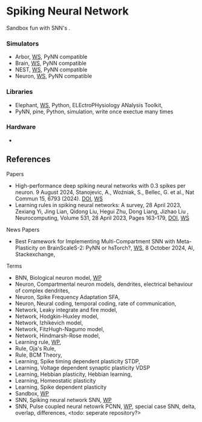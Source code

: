 # Spiking Neural Network

Sandbox fun with SNN's .

### Simulators
* Arbor, [WS](https://arbor-sim.org/), PyNN compatible
* Brain, [WS](https://briansimulator.org/), PyNN compatible
* NEST, [WS](https://nest-initiative.org/), PyNN compatible
* Neuron, [WS](https://www.neuron.yale.edu/neuron/), PyNN compatible

### Libraries
* Elephant, [WS](https://elephant.readthedocs.io/en/latest/index.html), Python, ELEctroPHysiology ANalysis Toolkit, 
* PyNN, pine, Python, simulation, write once exectue many times

### Hardware
* 

## References

Papers
* High-performance deep spiking neural networks with 0.3 spikes per neuron. 9 August 2024, Stanojevic, A., Woźniak, S., Bellec, G. et al., Nat Commun 15, 6793 (2024). [DOI](https://doi.org/10.1038/s41467-024-51110-5), [WS](https://www.nature.com/articles/s41467-024-51110-5)
* Learning rules in spiking neural networks: A survey, 28 April 2023, Zexiang Yi, Jing Lian, Qidong Liu, Hegui Zhu, Dong Liang, Jizhao Liu , Neurocomputing, Volume 531, 28 April 2023, Pages 163-179, [DOI](https://doi.org/10.1016/j.neucom.2023.02.026), [WS](https://www.sciencedirect.com/science/article/abs/pii/S0925231223001662)

News Papers
* Best Framework for Implementing Multi-Compartment SNN with Meta-Plasticity on BrainScaleS-2: PyNN or hsTorch?, [WS](https://ai.stackexchange.com/questions/46942/best-framework-for-implementing-multi-compartment-snn-with-meta-plasticity-on-br), 8 October 2024, AI, Stackexchange, 

Terms
* BNN, Biological neuron model, [WP](https://en.wikipedia.org/wiki/Biological_neuron_model)
* Neuron, Compartmental neuron models, dendrites, electrical behaviour of complex dendrites,
* Neuron, Spike Frequency Adaptation SFA, 
* Neuron, Neural coding, temporal coding, rate of communication, 
* Network, Leaky integrate and fire model, 
* Network, Hodgkin-Huxley model, 
* Network, Izhikevich model, 
* Network, FitzHugh-Nagumo model, 
* Network, Hindmarsh-Rose model,
* Learning rule, [WP](https://en.wikipedia.org/wiki/Learning_rule),
* Rule, Oja's Rule, 
* Rule, BCM Theory, 
* Learning, Spike timing dependent plasticity STDP,
* Learning, Voltage dependent synaptic plasticity VDSP
* Learning, Hebbian plasticity, Hebbian learning,
* Learning, Homeostatic plasticity
* Learning, Spike dependent plasticity
* Sandbox, [WP](https://en.wikipedia.org/wiki/Sandbox_(software_development))
* SNN, Spiking neural network SNN, [WP](https://en.wikipedia.org/wiki/Spiking_neural_network)
* SNN, Pulse coupled neural netowrk PCNN, [WP](https://en.wikipedia.org/wiki/Pulse-coupled_networks), special case SNN, delta, overlap, differences, <todo: seperate repository?>


